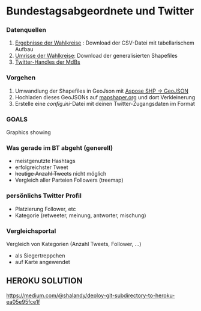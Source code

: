 # Bundestagsabgeordnete und Twitter



### Datenquellen

1. [Ergebnisse der Wahlkreise](https://bundeswahlleiter.de/bundestagswahlen/2021/ergebnisse.html) : Download der CSV-Datei mit tabellarischem Aufbau
2. [Umrisse der Wahlkreise](https://bundeswahlleiter.de/bundestagswahlen/2021/wahlkreiseinteilung/downloads.html): Download der generalisierten Shapefiles
3. [Twitter-Handles der MdBs](https://twitter.com/pollytix_gmbh/lists)

### Vorgehen

1. Umwandlung der Shapefiles in GeoJson mit [Aspose SHP -> GeoJSON](https://products.aspose.app/gis/conversion/shapefile-to-geojson)
2. Hochladen dieses GeoJSONs auf [mapshaper.org](mapshaper.org) und dort Verkleinerung
3. Erstelle eine *config.ini*-Datei mit deinen Twitter-Zugangsdaten im Format 
    
### GOALS

Graphics showing

### Was gerade im BT abgeht (generell)
- meistgenutzte Hashtags
- erfolgreichster Tweet
- ~~heutige Anzahl Tweets~~ nicht möglich
- Vergleich aller Parteien Followers (treemap)

### persönlichs Twitter Profil
- Platzierung Follower, etc
- Kategorie (retweeter, meinung, antworter, mischung)

### Vergleichsportal
Vergleich von Kategorien (Anzahl Tweets, Follower, ...)
- als Siegertreppchen
- auf Karte angewendet

## HEROKU SOLUTION
https://medium.com/@shalandy/deploy-git-subdirectory-to-heroku-ea05e95fce1f

